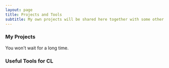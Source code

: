 ```yaml
---
layout: page
title: Projects and Tools
subtitle: My own projects will be shared here together with some other useful open-source projects.
---
```


### My Projects

You won't wait for a long time.

### Useful Tools for CL